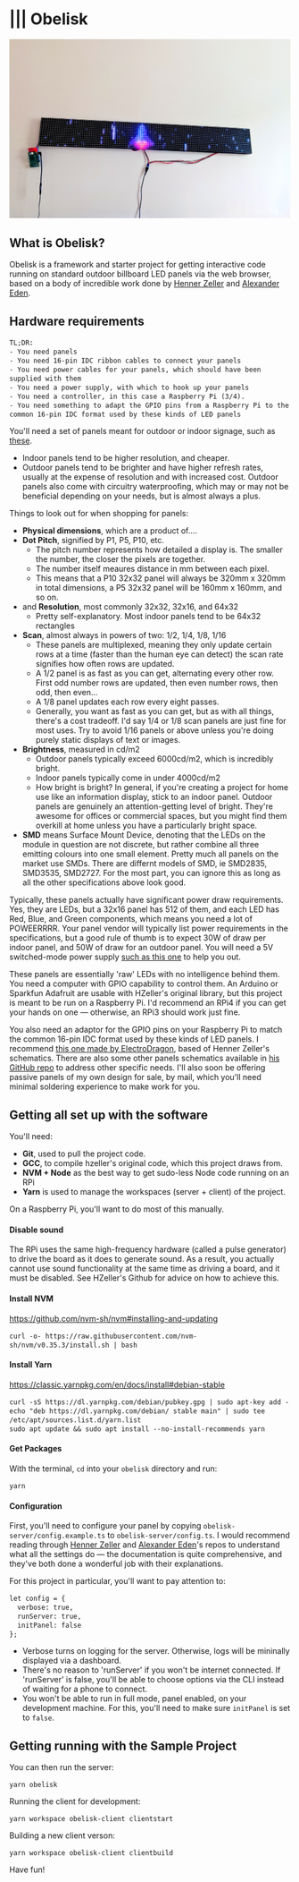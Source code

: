 # **|||** Obelisk

![](img/obelisk.jpg)

## What is Obelisk? 

Obelisk is a framework and starter project for getting interactive code running on standard outdoor billboard LED panels via the web browser, based on a body of incredible work done by [Henner Zeller](https://github.com/hzeller/rpi-rgb-led-matrix) and [Alexander Eden](https://github.com/alexeden/rpi-led-matrix). 

## Hardware requirements


```
TL;DR: 
- You need panels
- You need 16-pin IDC ribbon cables to connect your panels
- You need power cables for your panels, which should have been supplied with them
- You need a power supply, with which to hook up your panels
- You need a controller, in this case a Raspberry Pi (3/4). 
- You need something to adapt the GPIO pins from a Raspberry Pi to the common 16-pin IDC format used by these kinds of LED panels
```

You'll need a set of panels meant for outdoor or indoor signage, such as [these](https://www.aliexpress.com/item/32382300128.html). 

- Indoor panels tend to be higher resolution, and cheaper. 
- Outdoor panels tend to be brighter and have higher refresh rates, usually at the expense of resolution and with increased cost. Outdoor panels also come with circuitry waterproofing, which may or may not be beneficial depending on your needs, but is almost always a plus. 

Things to look out for when shopping for panels: 

- **Physical dimensions**, which are a product of....
- **Dot Pitch**, signified by P1, P5, P10, etc. 
	-	The pitch number represents how detailed a display is. The smaller the number, the closer the pixels are together. 
  - The number itself meaures distance in mm between each pixel. 
  - This means that a P10 32x32 panel will always be 320mm x 320mm in total dimensions, a P5 32x32 panel will be 160mm x 160mm, and so on. 
- and **Resolution**, most commonly 32x32, 32x16, and 64x32
  - Pretty self-explanatory. Most indoor panels tend to be 64x32 rectangles
- **Scan**, almost always in powers of two: 1/2, 1/4, 1/8, 1/16
  - These panels are multiplexed, meaning they only update certain rows at a time (faster than the human eye can detect) the scan rate signifies how often rows are updated. 
  - A 1/2 panel is as fast as you can get, alternating every other row. First odd number rows are updated, then even number rows, then odd, then even... 
  - A 1/8 panel updates each row every eight passes. 
  - Generally, you want as fast as you can get, but as with all things, there's a cost tradeoff. I'd say 1/4 or 1/8 scan panels are just fine for most uses. Try to avoid 1/16 panels or above unless you're doing purely static displays of text or images. 
- **Brightness**, measured in cd/m2
  - Outdoor panels typically exceed 6000cd/m2, which is incredibly bright. 
  - Indoor panels typically come in under 4000cd/m2
  - How bright is bright? In general, if you're creating a project for home use like an information display, stick to an indoor panel. Outdoor panels are genuinely an attention-getting level of bright. They're awesome for offices or commercial spaces, but you might find them overkill at home unless you have a particularly bright space. 
- **SMD** means Surface Mount Device, denoting that the LEDs on the module in question are not discrete, but rather combine all three emitting colours into one small element. Pretty much all panels on the market use SMDs. There are differnt models of SMD, ie SMD2835, SMD3535, SMD2727. For the most part, you can ignore this as long as all the other specifications above look good. 

Typically, these panels actually have significant power draw requirements. Yes, they are LEDs, but a 32x16 panel has 512 of them, and each LED has Red, Blue, and Green components, which means you need a lot of POWEERRRR. Your panel vendor will typically list power requirements in the specifications, but a good rule of thumb is to expect 30W of draw per indoor panel, and 50W of draw for an outdoor panel. You will need a 5V switched-mode power supply [such as this one](https://www.amazon.com/Aclorol-Universal-Transformer-Switching-Converter/) to help you out. 

These panels are essentially 'raw' LEDs with no intelligence behind them. You need a computer with GPIO capability to control them. An Arduino or Sparkfun Adafruit are usable with HZeller's original library, but this project is meant to be run on a Raspberry Pi. I'd recommend an RPi4 if you can get your hands on one — otherwise, an RPi3 should work just fine. 

You also need an adaptor for the GPIO pins on your Raspberry Pi to match the common 16-pin IDC format used by these kinds of LED panels. I recommend [this one made by ElectroDragon](https://www.electrodragon.com/product/rgb-matrix-panel-drive-board-raspberry-pi/), based of Henner Zeller's schematics. There are also some other panels schematics available in [his GitHub repo](https://github.com/hzeller/rpi-rgb-led-matrix) to address other specific needs. I'll also soon be offering passive panels of my own design for sale, by mail, which you'll need minimal soldering experience to make work for you. 

## Getting all set up with the software

 You'll need:
 
- **Git**, used to pull the project code. 
- **GCC**, to compile hzeller's original code, which this project draws from. 
- **NVM + Node** as the best way to get sudo-less Node code running on an RPi
- **Yarn** is used to manage the workspaces (server + client) of the project. 

On a Raspberry Pi, you'll want to do most of this manually. 

#### Disable sound

The RPi uses the same high-frequency hardware (called a pulse generator) to drive the board as it does to generate sound. As a result, you actually cannot use sound functionality at the same time as driving a board, and it must be disabled. See HZeller's Github for advice on how to achieve this. 

#### Install NVM

https://github.com/nvm-sh/nvm#installing-and-updating

```
curl -o- https://raw.githubusercontent.com/nvm-sh/nvm/v0.35.3/install.sh | bash
```


#### Install Yarn 

https://classic.yarnpkg.com/en/docs/install#debian-stable

```
curl -sS https://dl.yarnpkg.com/debian/pubkey.gpg | sudo apt-key add -
echo "deb https://dl.yarnpkg.com/debian/ stable main" | sudo tee /etc/apt/sources.list.d/yarn.list
sudo apt update && sudo apt install --no-install-recommends yarn
```

#### Get Packages

With the terminal, `cd` into your `obelisk` directory and run: 

```
yarn
```

#### Configuration

First, you'll need to configure your panel by copying `obelisk-server/config.example.ts` to `obelisk-server/config.ts`. I would recommend reading through [Henner Zeller](https://github.com/hzeller/rpi-rgb-led-matrix) and [Alexander Eden](https://github.com/alexeden/rpi-led-matrix)'s repos to understand what all the settings do — the documentation is quite comprehensive, and they've both done a wonderful job with their explanations. 

For this project in particular, you'll want to pay attention to: 

```
let config = {
  verbose: true,
  runServer: true,
  initPanel: false
};
```

- Verbose turns on logging for the server. Otherwise, logs will be mininally displayed via a dashboard. 
- There's no reason to 'runServer' if you won't be internet connected. If 'runServer' is false, you'll be able to choose options via the CLI instead of waiting for a phone to connect. 
- You won't be able to run in full mode, panel enabled, on your development machine. For this, you'll need to make sure `initPanel` is set to `false`. 

## Getting running with the Sample Project


You can then run the server: 

```
yarn obelisk
```

Running the client for development: 

```
yarn workspace obelisk-client clientstart
```

Building a new client verson: 

```
yarn workspace obelisk-client clientbuild
```

Have fun! 
